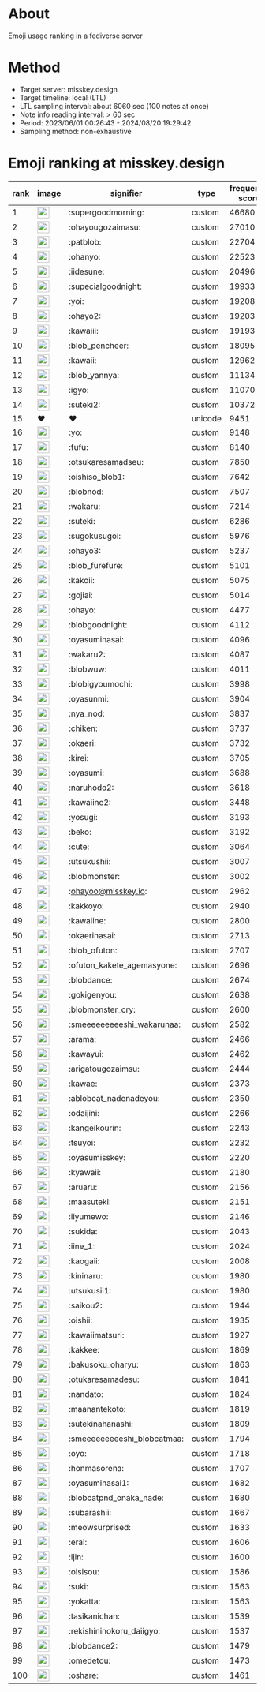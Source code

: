 # About
Emoji usage ranking in a fediverse server

# Method
- Target server: misskey.design
- Target timeline: local (LTL)
- LTL sampling interval: about 6060 sec (100 notes at once)
- Note info reading interval: > 60 sec
- Period: 2023/06/01 00:26:43 - 2024/08/20 19:29:42 
- Sampling method: non-exhaustive

# Emoji ranking at misskey.design

|rank|image|signifier|type|frequency score|
|----|----|----|----|----|
|1|<img height="24" src="https://misskey.design/emoji/supergoodmorning.webp">|:supergoodmorning:|custom|46680|
|2|<img height="24" src="https://misskey.design/emoji/ohayougozaimasu.webp">|:ohayougozaimasu:|custom|27010|
|3|<img height="24" src="https://misskey.design/emoji/patblob.webp">|:patblob:|custom|22704|
|4|<img height="24" src="https://misskey.design/emoji/ohanyo.webp">|:ohanyo:|custom|22523|
|5|<img height="24" src="https://misskey.design/emoji/iidesune.webp">|:iidesune:|custom|20496|
|6|<img height="24" src="https://misskey.design/emoji/supecialgoodnight.webp">|:supecialgoodnight:|custom|19933|
|7|<img height="24" src="https://misskey.design/emoji/yoi.webp">|:yoi:|custom|19208|
|8|<img height="24" src="https://misskey.design/emoji/ohayo2.webp">|:ohayo2:|custom|19203|
|9|<img height="24" src="https://misskey.design/emoji/kawaiii.webp">|:kawaiii:|custom|19193|
|10|<img height="24" src="https://misskey.design/emoji/blob_pencheer.webp">|:blob_pencheer:|custom|18095|
|11|<img height="24" src="https://misskey.design/emoji/kawaii.webp">|:kawaii:|custom|12962|
|12|<img height="24" src="https://misskey.design/emoji/blob_yannya.webp">|:blob_yannya:|custom|11134|
|13|<img height="24" src="https://misskey.design/emoji/igyo.webp">|:igyo:|custom|11070|
|14|<img height="24" src="https://misskey.design/emoji/suteki2.webp">|:suteki2:|custom|10372|
|15|❤|❤|unicode|9451|
|16|<img height="24" src="https://misskey.design/emoji/yo.webp">|:yo:|custom|9148|
|17|<img height="24" src="https://misskey.design/emoji/fufu.webp">|:fufu:|custom|8140|
|18|<img height="24" src="https://misskey.design/emoji/otsukaresamadseu.webp">|:otsukaresamadseu:|custom|7850|
|19|<img height="24" src="https://misskey.design/emoji/oishiso_blob1.webp">|:oishiso_blob1:|custom|7642|
|20|<img height="24" src="https://misskey.design/emoji/blobnod.webp">|:blobnod:|custom|7507|
|21|<img height="24" src="https://misskey.design/emoji/wakaru.webp">|:wakaru:|custom|7214|
|22|<img height="24" src="https://misskey.design/emoji/suteki.webp">|:suteki:|custom|6286|
|23|<img height="24" src="https://misskey.design/emoji/sugokusugoi.webp">|:sugokusugoi:|custom|5976|
|24|<img height="24" src="https://misskey.design/emoji/ohayo3.webp">|:ohayo3:|custom|5237|
|25|<img height="24" src="https://misskey.design/emoji/blob_furefure.webp">|:blob_furefure:|custom|5101|
|26|<img height="24" src="https://misskey.design/emoji/kakoii.webp">|:kakoii:|custom|5075|
|27|<img height="24" src="https://misskey.design/emoji/gojiai.webp">|:gojiai:|custom|5014|
|28|<img height="24" src="https://misskey.design/emoji/ohayo.webp">|:ohayo:|custom|4477|
|29|<img height="24" src="https://misskey.design/emoji/blobgoodnight.webp">|:blobgoodnight:|custom|4112|
|30|<img height="24" src="https://misskey.design/emoji/oyasuminasai.webp">|:oyasuminasai:|custom|4096|
|31|<img height="24" src="https://misskey.design/emoji/wakaru2.webp">|:wakaru2:|custom|4087|
|32|<img height="24" src="https://misskey.design/emoji/blobwuw.webp">|:blobwuw:|custom|4011|
|33|<img height="24" src="https://misskey.design/emoji/blobigyoumochi.webp">|:blobigyoumochi:|custom|3998|
|34|<img height="24" src="https://misskey.design/emoji/oyasunmi.webp">|:oyasunmi:|custom|3904|
|35|<img height="24" src="https://misskey.design/emoji/nya_nod.webp">|:nya_nod:|custom|3837|
|36|<img height="24" src="https://misskey.design/emoji/chiken.webp">|:chiken:|custom|3737|
|37|<img height="24" src="https://misskey.design/emoji/okaeri.webp">|:okaeri:|custom|3732|
|38|<img height="24" src="https://misskey.design/emoji/kirei.webp">|:kirei:|custom|3705|
|39|<img height="24" src="https://misskey.design/emoji/oyasumi.webp">|:oyasumi:|custom|3688|
|40|<img height="24" src="https://misskey.design/emoji/naruhodo2.webp">|:naruhodo2:|custom|3618|
|41|<img height="24" src="https://misskey.design/emoji/kawaiine2.webp">|:kawaiine2:|custom|3448|
|42|<img height="24" src="https://misskey.design/emoji/yosugi.webp">|:yosugi:|custom|3193|
|43|<img height="24" src="https://misskey.design/emoji/beko.webp">|:beko:|custom|3192|
|44|<img height="24" src="https://misskey.design/emoji/cute.webp">|:cute:|custom|3064|
|45|<img height="24" src="https://misskey.design/emoji/utsukushii.webp">|:utsukushii:|custom|3007|
|46|<img height="24" src="https://misskey.design/emoji/blobmonster.webp">|:blobmonster:|custom|3002|
|47|<img height="24" src="https://misskey.design/emoji/ohayoo.webp">|:ohayoo@misskey.io:|custom|2962|
|48|<img height="24" src="https://misskey.design/emoji/kakkoyo.webp">|:kakkoyo:|custom|2940|
|49|<img height="24" src="https://misskey.design/emoji/kawaiine.webp">|:kawaiine:|custom|2800|
|50|<img height="24" src="https://misskey.design/emoji/okaerinasai.webp">|:okaerinasai:|custom|2713|
|51|<img height="24" src="https://misskey.design/emoji/blob_ofuton.webp">|:blob_ofuton:|custom|2707|
|52|<img height="24" src="https://misskey.design/emoji/ofuton_kakete_agemasyone.webp">|:ofuton_kakete_agemasyone:|custom|2696|
|53|<img height="24" src="https://misskey.design/emoji/blobdance.webp">|:blobdance:|custom|2674|
|54|<img height="24" src="https://misskey.design/emoji/gokigenyou.webp">|:gokigenyou:|custom|2638|
|55|<img height="24" src="https://misskey.design/emoji/blobmonster_cry.webp">|:blobmonster_cry:|custom|2600|
|56|<img height="24" src="https://misskey.design/emoji/smeeeeeeeeeshi_wakarunaa.webp">|:smeeeeeeeeeshi_wakarunaa:|custom|2582|
|57|<img height="24" src="https://misskey.design/emoji/arama.webp">|:arama:|custom|2466|
|58|<img height="24" src="https://misskey.design/emoji/kawayui.webp">|:kawayui:|custom|2462|
|59|<img height="24" src="https://misskey.design/emoji/arigatougozaimsu.webp">|:arigatougozaimsu:|custom|2444|
|60|<img height="24" src="https://misskey.design/emoji/kawae.webp">|:kawae:|custom|2373|
|61|<img height="24" src="https://misskey.design/emoji/ablobcat_nadenadeyou.webp">|:ablobcat_nadenadeyou:|custom|2350|
|62|<img height="24" src="https://misskey.design/emoji/odaijini.webp">|:odaijini:|custom|2266|
|63|<img height="24" src="https://misskey.design/emoji/kangeikourin.webp">|:kangeikourin:|custom|2243|
|64|<img height="24" src="https://misskey.design/emoji/tsuyoi.webp">|:tsuyoi:|custom|2232|
|65|<img height="24" src="https://misskey.design/emoji/oyasumisskey.webp">|:oyasumisskey:|custom|2220|
|66|<img height="24" src="https://misskey.design/emoji/kyawaii.webp">|:kyawaii:|custom|2180|
|67|<img height="24" src="https://misskey.design/emoji/aruaru.webp">|:aruaru:|custom|2156|
|68|<img height="24" src="https://misskey.design/emoji/maasuteki.webp">|:maasuteki:|custom|2151|
|69|<img height="24" src="https://misskey.design/emoji/iiyumewo.webp">|:iiyumewo:|custom|2146|
|70|<img height="24" src="https://misskey.design/emoji/sukida.webp">|:sukida:|custom|2043|
|71|<img height="24" src="https://misskey.design/emoji/iine_1.webp">|:iine_1:|custom|2024|
|72|<img height="24" src="https://misskey.design/emoji/kaogaii.webp">|:kaogaii:|custom|2008|
|73|<img height="24" src="https://misskey.design/emoji/kininaru.webp">|:kininaru:|custom|1980|
|74|<img height="24" src="https://misskey.design/emoji/utsukusii1.webp">|:utsukusii1:|custom|1980|
|75|<img height="24" src="https://misskey.design/emoji/saikou2.webp">|:saikou2:|custom|1944|
|76|<img height="24" src="https://misskey.design/emoji/oishii.webp">|:oishii:|custom|1935|
|77|<img height="24" src="https://misskey.design/emoji/kawaiimatsuri.webp">|:kawaiimatsuri:|custom|1927|
|78|<img height="24" src="https://misskey.design/emoji/kakkee.webp">|:kakkee:|custom|1869|
|79|<img height="24" src="https://misskey.design/emoji/bakusoku_oharyu.webp">|:bakusoku_oharyu:|custom|1863|
|80|<img height="24" src="https://misskey.design/emoji/otukaresamadesu.webp">|:otukaresamadesu:|custom|1841|
|81|<img height="24" src="https://misskey.design/emoji/nandato.webp">|:nandato:|custom|1824|
|82|<img height="24" src="https://misskey.design/emoji/maanantekoto.webp">|:maanantekoto:|custom|1819|
|83|<img height="24" src="https://misskey.design/emoji/sutekinahanashi.webp">|:sutekinahanashi:|custom|1809|
|84|<img height="24" src="https://misskey.design/emoji/smeeeeeeeeeshi_blobcatmaa.webp">|:smeeeeeeeeeshi_blobcatmaa:|custom|1794|
|85|<img height="24" src="https://misskey.design/emoji/oyo.webp">|:oyo:|custom|1718|
|86|<img height="24" src="https://misskey.design/emoji/honmasorena.webp">|:honmasorena:|custom|1707|
|87|<img height="24" src="https://misskey.design/emoji/oyasuminasai1.webp">|:oyasuminasai1:|custom|1682|
|88|<img height="24" src="https://misskey.design/emoji/blobcatpnd_onaka_nade.webp">|:blobcatpnd_onaka_nade:|custom|1680|
|89|<img height="24" src="https://misskey.design/emoji/subarashii.webp">|:subarashii:|custom|1667|
|90|<img height="24" src="https://misskey.design/emoji/meowsurprised.webp">|:meowsurprised:|custom|1633|
|91|<img height="24" src="https://misskey.design/emoji/erai.webp">|:erai:|custom|1606|
|92|<img height="24" src="https://misskey.design/emoji/ijin.webp">|:ijin:|custom|1600|
|93|<img height="24" src="https://misskey.design/emoji/oisisou.webp">|:oisisou:|custom|1586|
|94|<img height="24" src="https://misskey.design/emoji/suki.webp">|:suki:|custom|1563|
|95|<img height="24" src="https://misskey.design/emoji/yokatta.webp">|:yokatta:|custom|1563|
|96|<img height="24" src="https://misskey.design/emoji/tasikanichan.webp">|:tasikanichan:|custom|1539|
|97|<img height="24" src="https://misskey.design/emoji/rekishininokoru_daiigyo.webp">|:rekishininokoru_daiigyo:|custom|1537|
|98|<img height="24" src="https://misskey.design/emoji/blobdance2.webp">|:blobdance2:|custom|1479|
|99|<img height="24" src="https://misskey.design/emoji/omedetou.webp">|:omedetou:|custom|1473|
|100|<img height="24" src="https://misskey.design/emoji/oshare.webp">|:oshare:|custom|1461|
